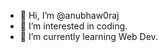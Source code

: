 - 👋 Hi, I’m @anubhaw0raj
- 👀 I’m interested in coding.
- 🌱 I’m currently learning Web Dev.

<!---
anubhaw0raj/anubhaw0raj is a ✨ special ✨ repository because its `README.md` (this file) appears on your GitHub profile.
You can click the Preview link to take a look at your changes.
--->
